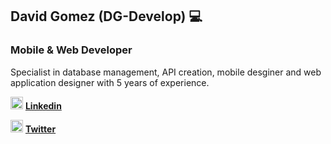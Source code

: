 ## David Gomez (DG-Develop) 💻
### Mobile & Web Developer

Specialist in database management, API creation, mobile desginer and web application designer with 5 years of experience.

<img src="https://cdn-icons-png.flaticon.com/512/174/174857.png" width="20" height="20">  [**Linkedin**](https://www.linkedin.com/in/davidagp/)

<img src="https://upload.wikimedia.org/wikipedia/commons/thumb/4/4f/Twitter-logo.svg/934px-Twitter-logo.svg.png" width="20" height="20">  [**Twitter**](https://twitter.com/DGDevelop)
